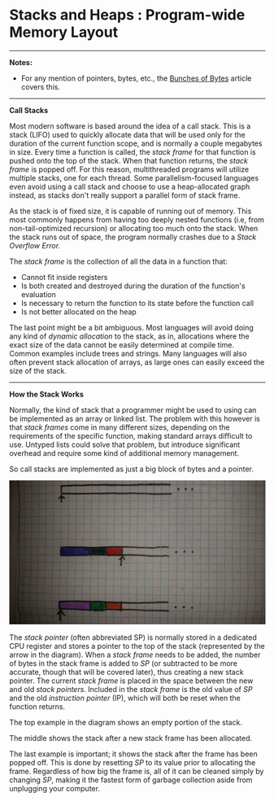 # Stacks and Heaps : Program-wide Memory Layout

---

**Notes:**
* For any mention of pointers, bytes, etc., the [Bunches of Bytes](bunchesofbytes.md) article covers this.

---

**Call Stacks**

Most modern software is based around the idea of a call stack. This is a stack (LIFO) used to quickly allocate data that will be used only for the duration of the current function scope, and is normally a couple megabytes in size. Every time a function is called, the *stack frame* for that function is pushed onto the top of the stack. When that function returns, the *stack frame* is popped off. For this reason, multithreaded programs will utilize multiple stacks, one for each thread. Some parallelism-focused languages even avoid using a call stack and choose to use a heap-allocated graph instead, as stacks don't really support a parallel form of stack frame.

As the stack is of fixed size, it is capable of running out of memory. This most commonly happens from having too deeply nested functions (i.e, from non-tail-optimized recursion) or allocating too much onto the stack. When the stack runs out of space, the program normally crashes due to a *Stack Overflow Error.*

The *stack frame* is the collection of all the data in a function that:
  * Cannot fit inside registers
  * Is both created and destroyed during the duration of the function's evaluation
  * Is necessary to return the function to its state before the function call
  * Is not better allocated on the heap

The last point might be a bit ambiguous. Most languages will avoid doing any kind of *dynamic allocation* to the stack, as in, allocations where the exact size of the data cannot be easily determined at compile time. Common examples include trees and strings. Many languages will also often prevent stack allocation of arrays, as large ones can easily exceed the size of the stack.

---

**How the Stack Works**

Normally, the kind of stack that a programmer might be used to using can be implemented as an array or linked list. The problem with this however is that *stack frames* come in many different sizes, depending on the requirements of the specific function, making standard arrays difficult to use. Untyped lists could solve that problem, but introduce significant overhead and require some kind of additional memory management.

So call stacks are implemented as just a big block of bytes and a pointer.

![Call Stacks](../../images/stacklayout.jpg)

The *stack pointer* (often abbreviated SP) is normally stored in a dedicated CPU register and stores a pointer to the top of the stack (represented by the arrow in the diagram). When a *stack frame* needs to be added, the number of bytes in the stack frame is added to *SP* (or subtracted to be more accurate, though that will be covered later), thus creating a new stack pointer. The current *stack frame* is placed in the space between the new and old *stack pointers*. Included in the *stack frame* is the old value of *SP* and the old *instruction pointer* (IP), which will both be reset when the function returns.

The top example in the diagram shows an empty portion of the stack.

The middle shows the stack after a new stack frame has been allocated.

The last example is important; it shows the stack after the frame has been popped off. This is done by resetting *SP* to its value prior to allocating the frame. Regardless of how big the frame is, all of it can be cleaned simply by changing *SP*, making it the fastest form of garbage collection aside from unplugging your computer.
